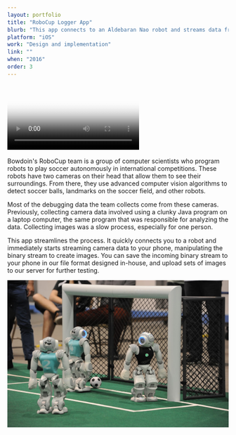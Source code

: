 ```yaml
---
layout: portfolio
title: "RoboCup Logger App"
blurb: "This app connects to an Aldebaran Nao robot and streams data from the robots' two cameras to an iPhone. The app decodes bitmap data to save and display the camera's view in real-time."
platform: "iOS"
work: "Design and implementation"
link: ""
when: "2016"
order: 3
---
```


<video src="/img/portfolio/logger/demo.mov" autoplay poster="2.png" class="portfolio-image-right"></video>

Bowdoin's RoboCup team is a group of computer scientists who program robots to play soccer autonomously in international competitions. These robots have two cameras on their head that allow them to see their surroundings. From there, they use advanced computer vision algorithms to detect soccer balls, landmarks on the soccer field, and other robots.

Most of the debugging data the team collects come from these cameras. Previously, collecting camera data involved using a clunky Java program on a laptop computer, the same program that was responsible for analyzing the data. Collecting images was a slow process, especially for one person.

This app streamlines the process. It quickly connects you to a robot and immediately starts streaming camera data to your phone, manipulating the binary stream to create images. You can save the incoming binary stream to your phone in our file format designed in-house, and upload sets of images to our server for further testing.

<img src="/img/portfolio/logger/1.jpg" class="portfolio-image">
